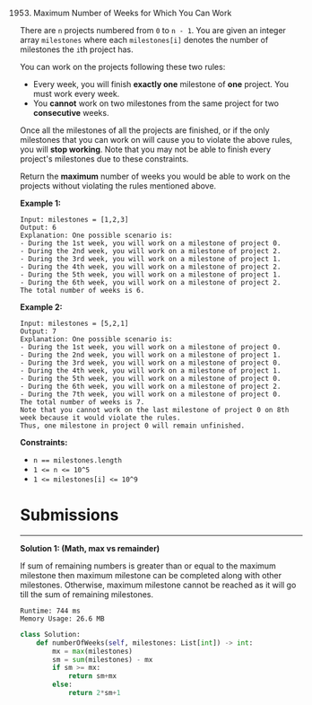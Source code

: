 1953. Maximum Number of Weeks for Which You Can Work

There are `n` projects numbered from `0` to `n - 1`. You are given an integer array `milestones` where each `milestones[i]` denotes the number of milestones the `i`th project has.

You can work on the projects following these two rules:

* Every week, you will finish **exactly one** milestone of **one** project. You must work every week.
* You **cannot** work on two milestones from the same project for two **consecutive** weeks.

Once all the milestones of all the projects are finished, or if the only milestones that you can work on will cause you to violate the above rules, you will **stop working**. Note that you may not be able to finish every project's milestones due to these constraints.

Return the **maximum** number of weeks you would be able to work on the projects without violating the rules mentioned above.

 

**Example 1:**
```
Input: milestones = [1,2,3]
Output: 6
Explanation: One possible scenario is:
​​​​- During the 1st week, you will work on a milestone of project 0.
- During the 2nd week, you will work on a milestone of project 2.
- During the 3rd week, you will work on a milestone of project 1.
- During the 4th week, you will work on a milestone of project 2.
- During the 5th week, you will work on a milestone of project 1.
- During the 6th week, you will work on a milestone of project 2.
The total number of weeks is 6.
```

**Example 2:**
```
Input: milestones = [5,2,1]
Output: 7
Explanation: One possible scenario is:
- During the 1st week, you will work on a milestone of project 0.
- During the 2nd week, you will work on a milestone of project 1.
- During the 3rd week, you will work on a milestone of project 0.
- During the 4th week, you will work on a milestone of project 1.
- During the 5th week, you will work on a milestone of project 0.
- During the 6th week, you will work on a milestone of project 2.
- During the 7th week, you will work on a milestone of project 0.
The total number of weeks is 7.
Note that you cannot work on the last milestone of project 0 on 8th week because it would violate the rules.
Thus, one milestone in project 0 will remain unfinished.
```

**Constraints:**

* `n == milestones.length`
* `1 <= n <= 10^5`
* `1 <= milestones[i] <= 10^9`

# Submissions
---
**Solution 1: (Math, max vs remainder)**

If sum of remaining numbers is greater than or equal to the maximum milestone then maximum milestone can be completed along with other milestones. Otherwise, maximum milestone cannot be reached as it will go till the sum of remaining milestones.

```
Runtime: 744 ms
Memory Usage: 26.6 MB
```
```python
class Solution:
    def numberOfWeeks(self, milestones: List[int]) -> int:
        mx = max(milestones)
        sm = sum(milestones) - mx
        if sm >= mx:
            return sm+mx
        else: 
            return 2*sm+1
```
